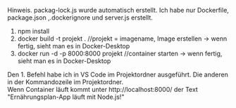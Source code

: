 Hinweis. packag-lock.js wurde automatisch erstellt. Ich habe nur Dockerfile, package.json ,.dockerignore und server.js erstellt. 

1. npm install
2. docker build -t projekt .                  //projekt = imagename, Image erstellen       -> wenn fertig, sieht man es in Docker-Desktop
3. docker run -d -p 8000:8000 projekt         //container starten                          -> wenn fertig, sieht man es in Docker-Desktop


Den 1. Befehl habe ich in VS Code im Projektordner ausgeführt. Die anderen in der Kommandozeile im Projektordner.  
Wenn Container läuft kommt unter http://localhost:8000/  der Text "Ernährungsplan-App läuft mit Node.js!"
